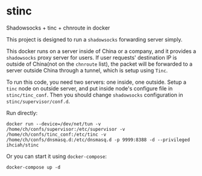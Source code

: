 # stinc
Shadowsocks + tinc + chnroute in docker



This project is designed to run a `shadowsocks` forwarding server simply. 

This docker runs on a server inside of China or a company, and it provides a `shadowsocks` proxy server for users. If user requests' destination IP is outside of China(not on the `chnroute` list), the packet will be forwarded to a server outside China through a tunnel, which is setup using `Tinc`.

To run this code, you need two servers: one inside, one outside. Setup a `tinc` node on outside server, and put inside node's configure file in `stinc/tinc_conf`. Then you should change `shadowsocks` configuration in `stinc/supervisor/conf.d`. 

Run directly: 
```
docker run --device=/dev/net/tun -v /home/ch/confs/supervisor:/etc/supervisor -v /home/ch/confs/tinc_conf:/etc/tinc -v /home/ch/confs/dnsmasq.d:/etc/dnsmasq.d -p 9999:8388 -d --privileged ihciah/stinc
```

Or you can start it using `docker-compose`:
```
docker-compose up -d
```
